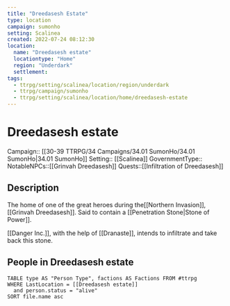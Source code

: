 ```yaml
---
title: "Dreedasesh Estate"
type: location
campaign: sumonho
setting: Scalinea
created: 2022-07-24 08:12:30
location:
  name: "Dreedasesh estate"
  locationtype: "Home"
  region: "Underdark"
  settlement: 
tags:
  - ttrpg/setting/scalinea/location/region/underdark
  - ttrpg/campaign/sumonho
  - ttrpg/setting/scalinea/location/home/dreedasesh-estate
---
```

# Dreedasesh estate

Campaign:: [[30-39 TTRPG/34 Campaigns/34.01 SumonHo/34.01 SumonHo|34.01 SumonHo]]
Setting:: [[Scalinea]]
GovernmentType::
NotableNPCs::[[Grinvah Dreedasesh]]
Quests::[[Infiltration of Dreedasesh]]

## Description

The home of one of the great heroes during the[[Northern Invasion]], [[Grinvah Dreedasesh]]. Said to contain a [[Penetration Stone|Stone of Power]].

[[Danger Inc.]], with the help of [[Dranaste]], intends to infiltrate and take back this stone.


## People in Dreedasesh estate

```dataview
TABLE type AS "Person Type", factions AS Factions FROM #ttrpg 
WHERE LastLocation = [[Dreedasesh estate]]
  and person.status = "alive"
SORT file.name asc
```



